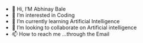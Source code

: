 - 👋 Hi, I’M Abhinay Bale
- 👀 I’m interested in Coding 
- 🌱 I’m currently learning Artificial Intelligence 
- 💞️ I’m looking to collaborate on Artificial intelligence 
- 📫 How to reach me ...through the Email

<!---
abhi3202/abhi3202 is a ✨ special ✨ repository because its `README.md` (this file) appears on your GitHub profile.
You can click the Preview link to take a look at your changes.
--->
